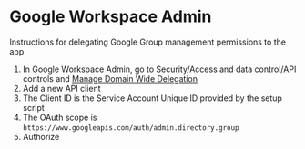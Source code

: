# Google Workspace Admin

Instructions for delegating Google Group management permissions to the app

1. In Google Workspace Admin, go to Security/Access and data control/API controls and [Manage Domain Wide Delegation](https://admin.google.com/ac/owl/domainwidedelegation)
2. Add a new API client
3. The Client ID is the Service Account Unique ID provided by the setup script
4. The OAuth scope is `https://www.googleapis.com/auth/admin.directory.group`
5. Authorize
